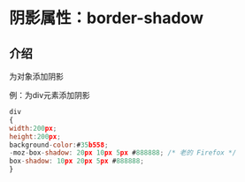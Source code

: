# 阴影属性：border-shadow

## 介绍

为对象添加阴影


例：为div元素添加阴影

```javascript
div
{
width:200px;
height:200px;
background-color:#35b558;
-moz-box-shadow: 20px 10px 5px #888888; /* 老的 Firefox */
box-shadow: 10px 20px 5px #888888;
}
```